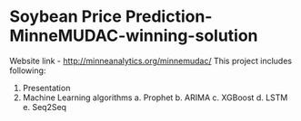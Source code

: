 # Soybean Price Prediction-MinneMUDAC-winning-solution


Website link - http://minneanalytics.org/minnemudac/
This project includes following:
1. Presentation 
2. Machine Learning algorithms 
    a. Prophet 
    b. ARIMA 
    c. XGBoost 
    d. LSTM 
    e. Seq2Seq
